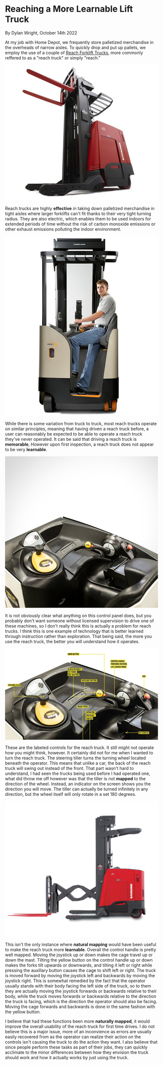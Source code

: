 # Reaching a More Learnable Lift Truck
By Dylan Wright, October 14th 2022

At my job with Home Depot, we frequently store palletized merchandise in the overheads of narrow aisles. To quickly drop and put up pallets, we employ the use of a couple of [Reach Forklift Trucks](https://www.toyotaforklift.com/resource-library/material-handling-solutions/products/what-is-a-reach-truck), more commonly reffered to as a "reach truck" or simply "reach."

![reach truck](../assets/reachtruck.jpg)

Reach trucks are highly **effective** in taking down palletized merchandise in tight aisles where larger forklifts can't fit thanks to their very tight turning radius. They are also electric, which enables them to be used indoors for extended periods of time without the risk of carbon monoxide emissions or other exhaust emissions polluting the indoor environment.

![operator](../assets/operator.jpg)

While there is some variation from truck to truck, most reach trucks operate on similar principles, meaning that having driven a reach truck before, a user can reasonably be expected to be able to operate a reach truck they've never operated. It can be said that driving a reach truck is **memorable**, However upon first inspection, a reach truck does not appear to be very **learnable**.

![controls](../assets/controls_1.jpg)

It is not obviously clear what anything on this control panel does, but you probably don't want someone without licensed supervision to drive one of these machines, so I don't really think this is actually a problem for reach trucks. I think this is one example of technology that is better learned through instruction rather than exploration. That being said, the more you use the reach truck, the better you will understand how it operates.

![controls pt 2](../assets/controls_2.jpg)

These are the labeled controls for the reach truck. It still might not operate how you might think, however. It certainly did not for me when I wanted to turn the reach truck. The steering tiller turns the turning wheel located beneath the operator. This means that unlike a car, the back of the reach truck will swing out instead of the front. That part wasn't hard to understand, I had seen the trucks being used before I had operated one, what did throw me off however was that the tiller is not **mapped** to the direction of the wheel. Instead, an indicator on the screen shows you the direction you will move. The tiller can actually be turned infinitely in any direction, but the wheel itself will only rotate in a set 180 degrees.

![cage](../assets/cage.jpg)

This isn't the only instance where **natural mapping** would have been useful to make the reach truck more **learnable**. Overall the control handle is pretty well mapped. Moving the joystick up or down makes the cage travel up or down the mast. Tilting the yellow button on the control handle up or down makes the forks tilt upwards or downwards, and tilting it left or right while pressing the auxillary button causes the cage to shift left or right. The truck is moved forward by moving the joystick left and backwards by moving the joystick right. This is somewhat remedied by the fact that the operator usually stands with their body facing the left side of the truck, so to them they are actually moving the joystick forwards or backwards relative to their body, while the truck moves forwards or backwards relative to the direction the truck is facing, which is the direction the operator should also be facing. Moving the cage forwards and backwards is done in the same fashion with the yellow button. 

I believe that had these functions been more **naturally mapped**, it would improve the overall usability of the reach truck for first time drives. I do not believe this is a major issue, more of an inconvience as errors are usually easily recovered from as the operator can realize their action on the controls isn't causing the truck to do the action they want. I also believe that since people perform these tasks as part of their jobs, they can quickly acclimate to the minor differences between how they envision the truck should work and how it actually works by just using the truck. 